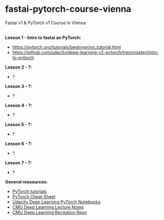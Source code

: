 # fastai-pytorch-course-vienna
Fastai v1 &amp; PyTorch v1 Course in Vienna<br><br>

**Lesson 1 - Intro to fastai an PyTorch:**
* https://pytorch.org/tutorials/beginner/nn_tutorial.html
* https://github.com/udacity/deep-learning-v2-pytorch/tree/master/intro-to-pytorch


**Lesson 2 - ?:**
* ?

**Lesson 3 - ?:**
* ?

**Lesson 4 - ?:**
* ?

**Lesson 5 - ?:**
* ?

**Lesson 6 - ?:**
* ?

**Lesson 7 - ?:**
* ?

**General ressources:**<br>
* [PyTorch tutorials](https://pytorch.org/tutorials/)<br>
* [PyTorch Cheat Sheet](https://pytorch.org/tutorials/beginner/ptcheat.html)<br>
* [Udacity Deep Learning PyTorch Notebooks](https://github.com/udacity/deep-learning-v2-pytorch)<br>
* [CMU Deep Learning Lecture Notes](http://deeplearning.cs.cmu.edu)<br>
* [CMU Deep Learning Recitation Repo](https://github.com/cmudeeplearning11785/Spring2019_Tutorials)<br>
